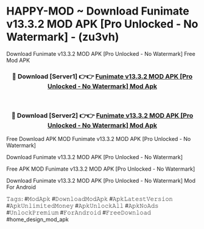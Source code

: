 # HAPPY-MOD ~ Download Funimate v13.3.2 MOD APK [Pro Unlocked - No Watermark] - (zu3vh)
Download Funimate v13.3.2 MOD APK [Pro Unlocked - No Watermark] Free Mod APK

<div align="center">
<h3>🔴 Download [Server1] 👉👉 <a href="https://apk-comot.site?title=Funimate_v13.3.2_MOD_APK_[Pro_Unlocked_-_No_Watermark]">Funimate v13.3.2 MOD APK [Pro Unlocked - No Watermark] Mod Apk</a></h3><br>

<h3>🔴 Download [Server2] 👉👉 <a href="https://apk-comot.site?title=Funimate_v13.3.2_MOD_APK_[Pro_Unlocked_-_No_Watermark]">Funimate v13.3.2 MOD APK [Pro Unlocked - No Watermark] Mod Apk</a></h3>
</div>


Free Download APK MOD Funimate v13.3.2 MOD APK [Pro Unlocked - No Watermark]

Download Funimate v13.3.2 MOD APK [Pro Unlocked - No Watermark] 

Free APK MOD Funimate v13.3.2 MOD APK [Pro Unlocked - No Watermark] 

Download Funimate v13.3.2 MOD APK [Pro Unlocked - No Watermark] Mod For Android

𝚃𝚊𝚐𝚜: #𝙼𝚘𝚍𝙰𝚙𝚔 #𝙳𝚘𝚠𝚗𝚕𝚘𝚊𝚍𝙼𝚘𝚍𝙰𝚙𝚔 #𝙰𝚙𝚔𝙻𝚊𝚝𝚎𝚜𝚝𝚅𝚎𝚛𝚜𝚒𝚘𝚗 #𝙰𝚙𝚔𝚄𝚗𝚕𝚒𝚖𝚒𝚝𝚎𝚍𝙼𝚘𝚗𝚎𝚢 #𝙰𝚙𝚔𝚄𝚗𝚕𝚘𝚌𝚔𝙰𝚕𝚕 #𝙰𝚙𝚔𝙽𝚘𝙰𝚍𝚜 #𝚄𝚗𝚕𝚘𝚌𝚔𝙿𝚛𝚎𝚖𝚒𝚞𝚖 #𝙵𝚘𝚛𝙰𝚗𝚍𝚛𝚘𝚒𝚍 #𝙵𝚛𝚎𝚎𝙳𝚘𝚠𝚗𝚕𝚘𝚊𝚍 #home_design_mod_apk